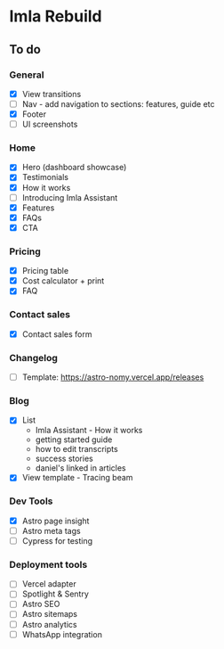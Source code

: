 # Imla Rebuild

## To do

### General

- [x] View transitions
- [ ] Nav - add navigation to sections: features, guide etc
- [x] Footer
- [ ] UI screenshots

### Home

- [x] Hero (dashboard showcase)
- [x] Testimonials
- [x] How it works
- [ ] Introducing Imla Assistant
- [x] Features
- [x] FAQs
- [x] CTA

### Pricing

- [x] Pricing table
- [x] Cost calculator + print
- [x] FAQ

### Contact sales

- [x] Contact sales form

### Changelog

- [ ] Template: https://astro-nomy.vercel.app/releases

### Blog

- [x] List
  - Imla Assistant - How it works
  - getting started guide
  - how to edit transcripts
  - success stories
  - daniel's linked in articles
- [x] View template - Tracing beam

### Dev Tools

- [x] Astro page insight
- [ ] Astro meta tags
- [ ] Cypress for testing

### Deployment tools

- [ ] Vercel adapter
- [ ] Spotlight & Sentry
- [ ] Astro SEO
- [ ] Astro sitemaps
- [ ] Astro analytics
- [ ] WhatsApp integration
